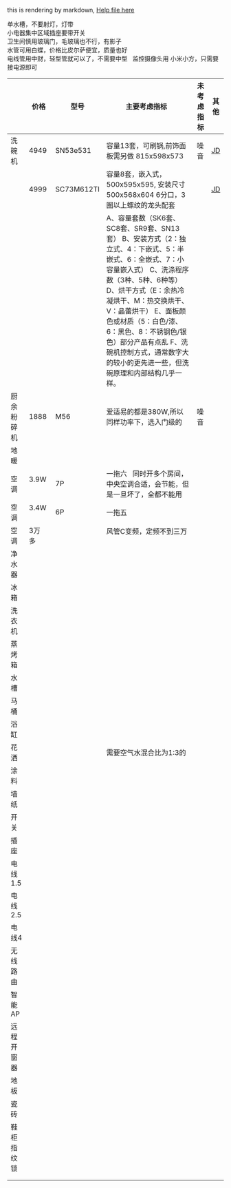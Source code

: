 this is rendering by markdown, [Help file here](https://guides.github.com/features/mastering-markdown/)

单水槽，不要射灯，灯带    
小电器集中区域插座要带开关    
卫生间慎用玻璃门，毛玻璃也不行，有影子     
水管可用白蝶，价格比皮尔萨便宜，质量也好      
电线管用中财，轻型管就可以了，不需要中型     
监控摄像头用 小米小方，只需要接电源即可        
    

|         | 价格 |型号 | 主要考虑指标   |未考虑指标| 其他|  
| ------------- |---------------|-------------|-------------|-------------|-------------|   
| 洗碗机 | 4949 | SN53e531 | 容量13套，可刷锅,前饰面板需另做 815x598x573|噪音|[JD](https://item.jd.com/1240143.html)| 
|  |  4999 | SC73M612TI | 容量8套，嵌入式，500x595x595, 安装尺寸500x568x604 6分口，3圈以上螺纹的龙头配套||[JD](https://item.jd.com/4421135.html?dist=jd#crumb-wrap)|   
||||A、容量套数（SK6套、SC8套、SR9套、SN13套） B、安装方式（2：独立式、4：下嵌式、5：半嵌式、6：全嵌式、7：小容量嵌入式） C、洗涤程序数（3种、5种、6种等） D、烘干方式（E：余热冷凝烘干、M：热交换烘干、V：晶蕾烘干） E、面板颜色或材质（5：白色/漆、6：黑色、8：不锈钢色/银色）部分产品有点乱 F、洗碗机控制方式，通常数字大的较小的更先进一些，但洗碗原理和内部结构几乎一样。|||   
| 厨余粉碎机 |1888 | M56   | 爱适易的都是380W,所以同样功率下，选入门级的 |噪音||  
| 地暖 |      | |    ||||||||   
| 空调 | 3.9W     | 7P|一拖六    同时开多个房间，中央空调合适，会节能，但是一旦坏了，全都不能用||||||||
| 空调 | 3.4W     | 6P|一拖五    ||||||||
| 空调 | 3万多     | |风管C变频，定频不到三万    ||||||||
| 净水器 |      | |    ||||||||
| 冰箱 |      | |    ||||||||
| 洗衣机 |      | |    ||||||||
| 蒸烤箱 |      | |    ||||||||
| 水槽 |      | |    ||||||||
| 马桶 |      | |    ||||||||
| 浴缸 |      | |    ||||||||
| 花洒 |      | |需要空气水混合比为1:3的    ||||||||
| 涂料 |      | |    ||||||||
| 墙纸 |      | |    ||||||||
| 开关 |      | |    ||||||||
| 插座 |      | |    ||||||||
| 电线1.5 |      | |    ||||||||
| 电线2.5 |      | |    ||||||||
| 电线4 |      | |    ||||||||
| 无线路由 |      | |    ||||||||
| 智能AP |      | |    ||||||||
| 远程开窗器 |      | |    ||||||||
| 地板 |      | |    ||||||||
| 瓷砖 |      | |    ||||||||
| 鞋柜指纹锁 |      | |    ||||||||
|  |      | |    ||||||||
|  |      | |    ||||||||

